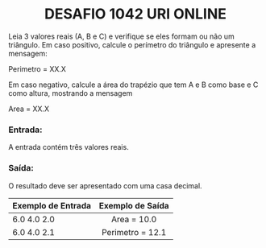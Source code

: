 <center><h1>DESAFIO 1042 URI ONLINE</h1></center>

Leia 3 valores reais (A, B e C) e verifique se eles formam ou não um triângulo. Em caso positivo, calcule o perímetro do triângulo e apresente a mensagem:

Perimetro = XX.X

Em caso negativo, calcule a área do trapézio que tem A e B como base e C como altura, mostrando a mensagem

Area = XX.X

<h3>Entrada:</h3>

A entrada contém três valores reais.

<h3>Saída:</h3>

O resultado deve ser apresentado com uma casa decimal.



| Exemplo de Entrada | Exemplo de Saída |
| ------------------ | :--------------: |
| 6.0 4.0 2.0        |   Area = 10.0    |
| 6.0 4.0 2.1        | Perimetro = 12.1 |
